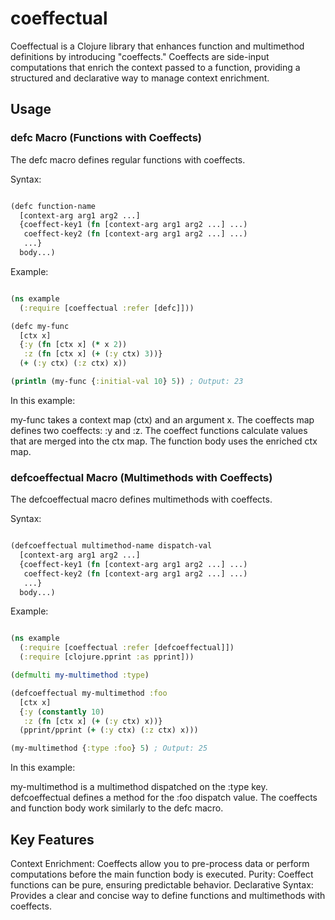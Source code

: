 # coeffectual

Coeffectual is a Clojure library that enhances function and multimethod definitions by introducing "coeffects." Coeffects are side-input computations that enrich the context passed to a function, providing a structured and declarative way to manage context enrichment.

## Usage 

### defc Macro (Functions with Coeffects)

The defc macro defines regular functions with coeffects.

Syntax:

```Clojure

(defc function-name
  [context-arg arg1 arg2 ...]
  {coeffect-key1 (fn [context-arg arg1 arg2 ...] ...)
   coeffect-key2 (fn [context-arg arg1 arg2 ...] ...)
   ...}
  body...)
```
Example:

```Clojure

(ns example
  (:require [coeffectual :refer [defc]]))

(defc my-func
  [ctx x]
  {:y (fn [ctx x] (* x 2))
   :z (fn [ctx x] (+ (:y ctx) 3))}
  (+ (:y ctx) (:z ctx) x))

(println (my-func {:initial-val 10} 5)) ; Output: 23
```
In this example:

my-func takes a context map (ctx) and an argument x.
The coeffects map defines two coeffects: :y and :z.
The coeffect functions calculate values that are merged into the ctx map.
The function body uses the enriched ctx map.

### defcoeffectual Macro (Multimethods with Coeffects)
The defcoeffectual macro defines multimethods with coeffects.

Syntax:

```Clojure

(defcoeffectual multimethod-name dispatch-val
  [context-arg arg1 arg2 ...]
  {coeffect-key1 (fn [context-arg arg1 arg2 ...] ...)
   coeffect-key2 (fn [context-arg arg1 arg2 ...] ...)
   ...}
  body...)
```
Example:

```Clojure

(ns example
  (:require [coeffectual :refer [defcoeffectual]])
  (:require [clojure.pprint :as pprint]))

(defmulti my-multimethod :type)

(defcoeffectual my-multimethod :foo
  [ctx x]
  {:y (constantly 10)
   :z (fn [ctx x] (+ (:y ctx) x))}
  (pprint/pprint (+ (:y ctx) (:z ctx) x)))

(my-multimethod {:type :foo} 5) ; Output: 25
```
In this example:

my-multimethod is a multimethod dispatched on the :type key.
defcoeffectual defines a method for the :foo dispatch value.
The coeffects and function body work similarly to the defc macro.

## Key Features
Context Enrichment: Coeffects allow you to pre-process data or perform computations before the main function body is executed.
Purity: Coeffect functions can be pure, ensuring predictable behavior.
Declarative Syntax: Provides a clear and concise way to define functions and multimethods with coeffects.
